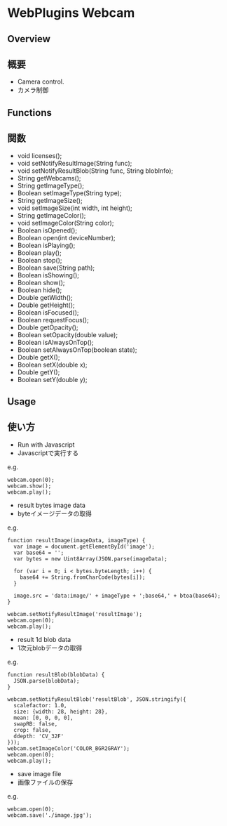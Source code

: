 # WebPlugins Webcam
## Overview

## 概要

 * Camera control.
 * カメラ制御
## Functions

## 関数

 * void licenses();
 * void setNotifyResultImage(String func);
 * void setNotifyResultBlob(String func, String blobInfo);
 * String getWebcams();
 * String getImageType();
 * Boolean setImageType(String type);
 * String getImageSize();
 * void setImageSize(int width, int height);
 * String getImageColor();
 * void setImageColor(String color);
 * Boolean isOpened();
 * Boolean open(int deviceNumber);
 * Boolean isPlaying();
 * Boolean play();
 * Boolean stop();
 * Boolean save(String path);
 * Boolean isShowing();
 * Boolean show();
 * Boolean hide();
 * Double getWidth();
 * Double getHeight();
 * Boolean isFocused();
 * Boolean requestFocus();
 * Double getOpacity();
 * Boolean setOpacity(double value);
 * Boolean isAlwaysOnTop();
 * Boolean setAlwaysOnTop(boolean state);
 * Double getX();
 * Boolean setX(double x);
 * Double getY();
 * Boolean setY(double y);
## Usage

## 使い方

 * Run with Javascript
 * Javascriptで実行する

e.g.
```
webcam.open(0);
webcam.show();
webcam.play();
```


 * result bytes image data
 * byteイメージデータの取得

e.g.
```
function resultImage(imageData, imageType) {
  var image = document.getElementById('image');
  var base64 = '';
  var bytes = new Uint8Array(JSON.parse(imageData);
  
  for (var i = 0; i < bytes.byteLength; i++) {
    base64 += String.fromCharCode(bytes[i]);
  }
  
  image.src = 'data:image/' + imageType + ';base64,' + btoa(base64);
}

webcam.setNotifyResultImage('resultImage');
webcam.open(0);
webcam.play();
```


 * result 1d blob data
 * 1次元blobデータの取得

e.g.
```
function resultBlob(blobData) {
  JSON.parse(blobData);
}

webcam.setNotifyResultBlob('resultBlob', JSON.stringify({
  scalefactor: 1.0,
  size: {width: 28, height: 28},
  mean: [0, 0, 0, 0],
  swapRB: false,
  crop: false,
  ddepth: 'CV_32F'
}));
webcam.setImageColor('COLOR_BGR2GRAY');
webcam.open(0);
webcam.play();
```

- save image file
- 画像ファイルの保存

e.g.

```
webcam.open(0);
webcam.save('./image.jpg');
```

